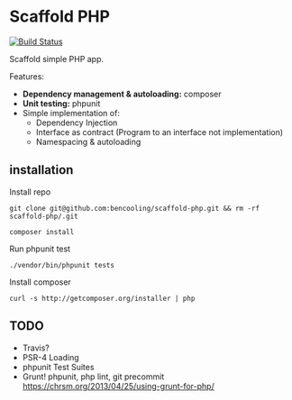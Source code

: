 # Scaffold PHP

[![Build Status](https://travis-ci.org/bencooling/scaffold-php.svg?branch=master)](https://travis-ci.org/bencooling/scaffold-php)

Scaffold simple PHP app.

Features:
- **Dependency management & autoloading:** composer  
- **Unit testing:** phpunit
- Simple implementation of:
  - Dependency Injection
  - Interface as contract (Program to an interface not implementation)
  - Namespacing & autoloading

## installation

Install repo

    git clone git@github.com:bencooling/scaffold-php.git && rm -rf scaffold-php/.git

    composer install

Run phpunit test

    ./vendor/bin/phpunit tests

Install composer

    curl -s http://getcomposer.org/installer | php

## TODO

* Travis?
* PSR-4 Loading
* phpunit Test Suites
* Grunt! phpunit, php lint, git precommit https://chrsm.org/2013/04/25/using-grunt-for-php/

